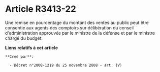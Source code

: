 # Article R3413-22

Une remise en pourcentage du montant des ventes au public peut être consentie aux agents des comptoirs sur délibération du
conseil d'administration approuvée par le ministre de la défense et par le ministre chargé du budget.

**Liens relatifs à cet article**

	**Créé par**:

	  - Décret n°2008-1219 du 25 novembre 2008 - art. (V)
